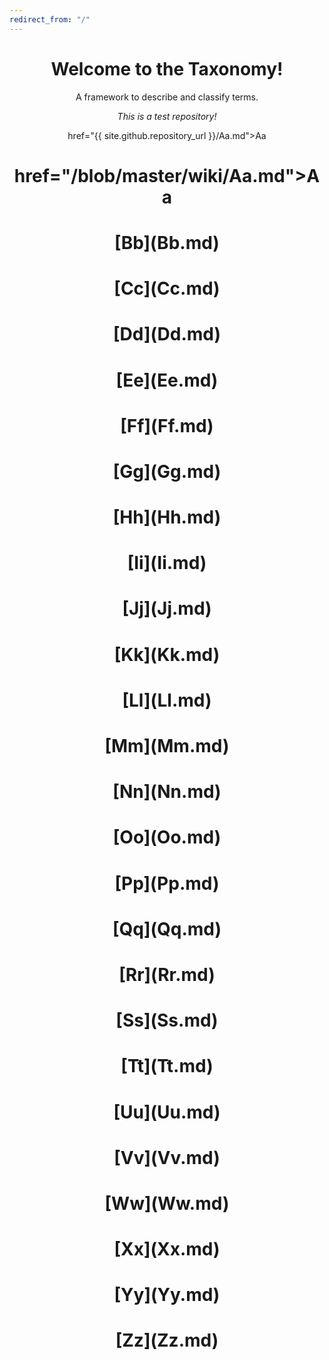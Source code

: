 ```yaml
---
redirect_from: "/"
---
```

<html>
<head>
<style>
h1 {text-align: center;}
p {text-align: center;}
</style>
</head>
<body>
  
<h1> Welcome to the Taxonomy!</h1> 

<p> A framework to describe and classify terms.

*This is a test repository!* </p>

href="{{ site.github.repository_url }}/Aa.md">Aa</a>

<h1><a>href="/blob/master/wiki/Aa.md">Aa</a></h1>
<h1> [Bb](Bb.md) </h1>
<h1> [Cc](Cc.md) </h1>
<h1> [Dd](Dd.md) </h1>
<h1> [Ee](Ee.md) </h1> 
<h1> [Ff](Ff.md) </h1> 
<h1> [Gg](Gg.md) </h1> 
<h1> [Hh](Hh.md) </h1> 
<h1> [Ii](Ii.md) </h1> 
<h1> [Jj](Jj.md) </h1> 
<h1> [Kk](Kk.md) </h1> 
<h1> [Ll](Ll.md) </h1> 
<h1> [Mm](Mm.md) </h1> 
<h1> [Nn](Nn.md) </h1> 
<h1> [Oo](Oo.md) </h1>
<h1> [Pp](Pp.md) </h1> 
<h1> [Qq](Qq.md) </h1> 
<h1> [Rr](Rr.md) </h1> 
<h1> [Ss](Ss.md) </h1> 
<h1> [Tt](Tt.md) </h1> 
<h1> [Uu](Uu.md) </h1> 
<h1> [Vv](Vv.md) </h1> 
<h1> [Ww](Ww.md) </h1> 
<h1> [Xx](Xx.md) </h1> 
<h1> [Yy](Yy.md) </h1>
<h1> [Zz](Zz.md) </h1> 

</body>
</html> 







